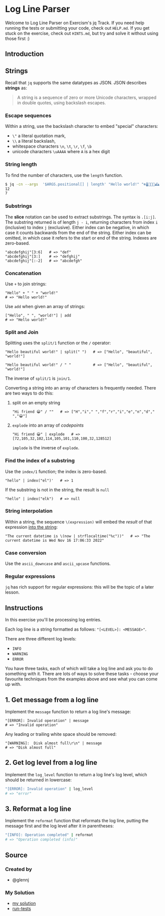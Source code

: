 # Log Line Parser

Welcome to Log Line Parser on Exercism's jq Track.
If you need help running the tests or submitting your code, check out `HELP.md`.
If you get stuck on the exercise, check out `HINTS.md`, but try and solve it without using those first :)

## Introduction

## Strings

Recall that `jq` supports the same datatypes as JSON.
JSON describes **strings** as:

> A string is a sequence of zero or more Unicode characters, wrapped in double quotes, using backslash escapes.

### Escape sequences

Within a string, use the backslash character to embed "special" characters:

- `\"` a literal quotation mark,
- `\\` a literal backslash,
- whitespace characters `\n`, `\t`, `\r`, `\f`, `\b`
- unicode characters `\uAAAA` where `A` is a hex digit

### String length

To find the number of characters, use the `length` function.

```sh
$ jq -cn --args  '$ARGS.positional[] | length' "Hello world!" "❄🌡🤧🤒🏥🕰😀"
12
7
```

### Substrings

The **slice** notation can be used to extract substrings.
The syntax is `.[i:j]`.
The substring returned is of length `j - i`, returning characters from index `i` (inclusive) to index `j` (exclusive).
Either index can be negative, in which case it counts backwards from the end of the string.
Either index can be omitted, in which case it refers to the start or end of the string.
Indexes are zero-based.

```jq
"abcdefghij"[3:6]   # => "def"
"abcdefghij"[3:]    # => "defghij"
"abcdefghij"[:-2]   # => "abcdefgh"
```

### Concatenation

Use `+` to join strings:

```jq
"Hello" + " " + "world!"
# => "Hello world!"
```

Use `add` when given an array of strings:

```jq
["Hello", " ", "world!"] | add
# => "Hello world!"
```

### Split and Join

Splitting uses the `split/1` function or the `/` operator:

```jq
"Hello beautiful world!" | split(" ")   # => ["Hello", "beautiful", "world!"]
```

```jq
"Hello beautiful world!" / " "          # => ["Hello", "beautiful", "world!"]
```

The inverse of `split/1` is `join/1`.

Converting a string into an array of characters is frequently needed.
There are two ways to do this:

1. split on an empty string

   ```jq
   "Hi friend 😀" / ""   # => ["H","i"," ","f","r","i","e","n","d"," ","😀"]
   ```

1. `explode` into an array of _codepoints_

   ```jq
   "Hi friend 😀" | explode   # => [72,105,32,102,114,105,101,110,100,32,128512]
   ```

   `implode` is the inverse of `explode`.

### Find the index of a substring

Use the `index/1` function; the index is zero-based.

```jq
"hello" | index("el")'   # => 1
```

If the substring is not in the string, the result is `null`

```jq
"hello" | index("elk")   # => null
```

### String interpolation

Within a string, the sequence `\(expression)` will embed the _result_ of that expression [into the string][interpolate]:

```jq
"The current datetime is \(now | strflocaltime("%c"))"   # => "The current datetime is Wed Nov 16 17:06:33 2022"
```

### Case conversion

Use the `ascii_downcase` and `ascii_upcase` functions.

### Regular expressions

`jq` has rich support for regular expressions: this will be the topic of a later lesson.

[interpolate]: https://stedolan.github.io/jq/manual/v1.6/#Stringinterpolation-%5C(foo)

## Instructions

In this exercise you'll be processing log entries.

Each log line is a string formatted as follows: `"[<LEVEL>]: <MESSAGE>"`.

There are three different log levels:

- `INFO`
- `WARNING`
- `ERROR`

You have three tasks, each of which will take a log line and ask you to do something with it.
There are lots of ways to solve these tasks - choose your favourite techniques from the examples above and see what you can come up with.

## 1. Get message from a log line

Implement the `message` function to return a log line's message:

```jq
"[ERROR]: Invalid operation" | message
# => "Invalid operation"
```

Any leading or trailing white space should be removed:

```jq
"[WARNING]:  Disk almost full\r\n" | message
# => "Disk almost full"
```

## 2. Get log level from a log line

Implement the `log_level` function to return a log line's log level, which should be returned in lowercase:

```ruby
"[ERROR]: Invalid operation" | log_level
# => "error"
```

## 3. Reformat a log line

Implement the `reformat` function that reformats the log line, putting the message first and the log level after it in parentheses:

```ruby
"[INFO]: Operation completed" | reformat
# => "Operation completed (info)"
```

## Source

### Created by

- @glennj

### My Solution

- [my solution](./log-line-parser.jq)
- [run-tests](./run-tests-rust.txt)
